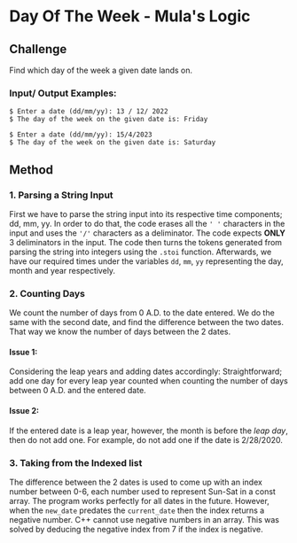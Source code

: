 # Day Of The Week - Mula's Logic

## Challenge
Find which day of the week a given date lands on. 

### Input/ Output Examples:
```
$ Enter a date (dd/mm/yy): 13 / 12/ 2022
$ The day of the week on the given date is: Friday
```
```
$ Enter a date (dd/mm/yy): 15/4/2023
$ The day of the week on the given date is: Saturday
```

## Method
### 1. Parsing a String Input
First we have to parse the string input into its respective time components; dd, mm, yy. In order to do that, the code erases all the `' '` characters in the input and uses the `'/'` characters as a deliminator. The code expects **ONLY** 3 deliminators in the input. The code then turns the tokens generated from parsing the string into integers using the `.stoi` function. Afterwards, we have our required times under the variables `dd`, `mm`, `yy` representing the day, month and year respectively. 

### 2. Counting Days
We count the number of days from 0 A.D. to the date entered. We do the same with the second date, and find the difference between the two dates. That way we know the number of days between the 2 dates. 

#### Issue 1:
Considering the leap years and adding dates accordingly: 
Straightforward; add one day for every leap year counted when counting the number of days between 0 A.D. and the entered date. 

#### Issue 2: 
If the entered date is a leap year, however, the month is before the *leap day*, then do not add one. For example, do not add one if the date is 2/28/2020. 

### 3. Taking from the Indexed list
The difference between the 2 dates is used to come up with an index number between 0-6, each number used to represent Sun-Sat in a const array. The program works perfectly for all dates in the future. However, when the `new_date` predates the `current_date` then the index returns a negative number. C++ cannot use negative numbers in an array. This was solved by deducing the negative index from 7 if the index is negative. 
